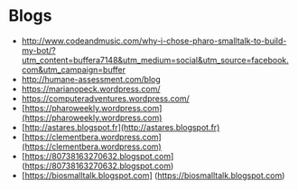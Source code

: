 # Blogs

- http://www.codeandmusic.com/why-i-chose-pharo-smalltalk-to-build-my-bot/?utm_content=buffera7148&utm_medium=social&utm_source=facebook.com&utm_campaign=buffer
- http://humane-assessment.com/blog
- https://marianopeck.wordpress.com/
- https://computeradventures.wordpress.com/
- [https://pharoweekly.wordpress.com](https://pharoweekly.wordpress.com)
- [http://astares.blogspot.fr](http://astares.blogspot.fr)
- [https://clementbera.wordpress.com](https://clementbera.wordpress.com)
- [https://80738163270632.blogspot.com] (https://80738163270632.blogspot.com)
- [https://biosmalltalk.blogspot.com] (https://biosmalltalk.blogspot.com)
